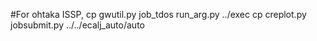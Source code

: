 #For ohtaka ISSP,
cp gwutil.py  job_tdos run_arg.py ../exec
cp creplot.py  jobsubmit.py ../../ecalj_auto/auto
